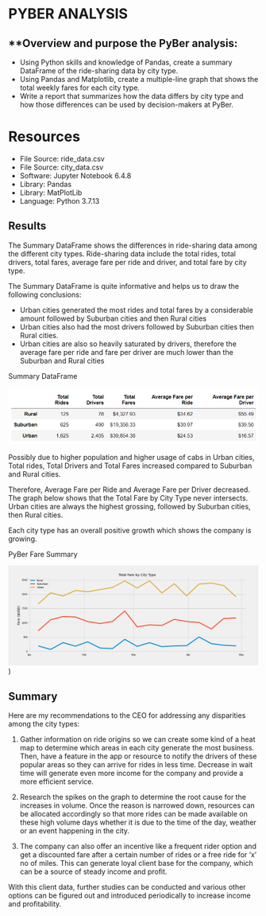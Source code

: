 # **PYBER ANALYSIS**

## **Overview and purpose the PyBer analysis: 
- Using Python skills and knowledge of Pandas, create a summary DataFrame of the ride-sharing data by city type. 
- Using Pandas and Matplotlib, create a multiple-line graph that shows the total weekly fares for each city type. 
- Write a report that summarizes how the data differs by city type and how those differences can be used by decision-makers at PyBer.

# Resources
- File Source: ride_data.csv
- File Source: city_data.csv
- Software: Jupyter Notebook 6.4.8
- Library: Pandas
- Library: MatPlotLib
- Language: Python 3.7.13

## **Results**
	
The Summary DataFrame shows the differences in ride-sharing data among the different city types. Ride-sharing data include the total rides, total drivers, total fares, average fare per ride and driver, and total fare by city type. 

The Summary DataFrame is quite informative and helps us to draw the following conclusions:
- Urban cities generated the most rides and total fares by a considerable amount followed by Suburban cities and then Rural cities
- Urban cities also had the most drivers followed by Suburban cities then Rural cities. 
- Urban cities are also so heavily saturated by drivers, therefore the average fare per ride and fare per driver are much lower than the Suburban and Rural cities

Summary DataFrame

![Summary DataFrame](https://github.com/veenapu/PyBer_Analysis/blob/main/Analysis/Summary%20DataFrame.png)
 
Possibly due to higher population and higher usage of cabs in Urban cities, Total rides, Total Drivers and Total Fares increased compared to Suburban and Rural cities.

Therefore, Average Fare per Ride and Average Fare per Driver decreased.
The graph below shows that the Total Fare by City Type never intersects. Urban cities are always the highest grossing, followed by Suburban cities, then Rural cities. 

Each city type has an overall positive growth which shows the company is growing.

PyBer Fare Summary
 
![PyBer Fare Summary](https://github.com/veenapu/PyBer_Analysis/blob/main/Analysis/PyBer_Fare_Summary.png))

## **Summary**	

Here are my recommendations to the CEO for addressing any disparities among the city types:

1.	Gather information on ride origins so we can create some kind of a heat map to determine which areas in each city generate the most business. Then, have a feature in the app or resource to notify the drivers of these popular areas so they can arrive for rides in less time. Decrease in wait time will generate even more income for the company and provide a more efficient service.

2.	Research the spikes on the graph to determine the root cause for the increases in volume. Once the reason is narrowed down, resources can be allocated accordingly so that more rides can be made available on these high volume days whether it is due to the time of the day, weather or an event happening in the city.


3.	The company can also offer an incentive like a frequent rider option and get a discounted fare after a certain number of rides or a free ride for ‘x’ no of miles.  This can generate loyal client base for the company, which can be a source of steady income and profit.

With this client data, further studies can be conducted and various other options can be figured out and introduced periodically to increase income and profitability.
